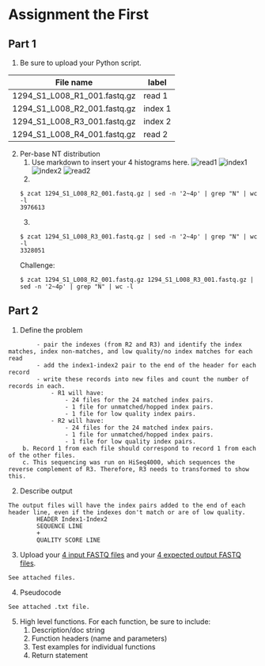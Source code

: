 # Assignment the First

## Part 1
1. Be sure to upload your Python script.

| File name | label |
|---|---|
| 1294_S1_L008_R1_001.fastq.gz | read 1 |
| 1294_S1_L008_R2_001.fastq.gz | index 1 |
| 1294_S1_L008_R3_001.fastq.gz | index 2 |
| 1294_S1_L008_R4_001.fastq.gz | read 2 |

2. Per-base NT distribution
    1. Use markdown to insert your 4 histograms here.
    ![read1](.png)
    ![index1](.png)
    ![index2](.png)
    ![read2](.png)
    2. 
    ```
    $ zcat 1294_S1_L008_R2_001.fastq.gz | sed -n '2~4p' | grep "N" | wc -l
    3976613
    ```
    3. 
    ```
    $ zcat 1294_S1_L008_R3_001.fastq.gz | sed -n '2~4p' | grep "N" | wc -l
    3328051
    ```
    Challenge: 
    ```
    $ zcat 1294_S1_L008_R2_001.fastq.gz 1294_S1_L008_R3_001.fastq.gz | sed -n '2~4p' | grep "N" | wc -l
    ```
    
## Part 2
1. Define the problem
``` a. From our original 2 FASTQ files containing our biologicaly reads (R1 and R4), we want to:
        - pair the indexes (from R2 and R3) and identify the index matches, index non-matches, and low quality/no index matches for each read
        - add the index1-index2 pair to the end of the header for each record
        - write these records into new files and count the number of records in each.
            - R1 will have:
                - 24 files for the 24 matched index pairs.
                - 1 file for unmatched/hopped index pairs.
                - 1 file for low quality index pairs.
            - R2 will have:
                - 24 files for the 24 matched index pairs.
                - 1 file for unmatched/hopped index pairs.
                - 1 file for low quality index pairs.
    b. Record 1 from each file should correspond to record 1 from each of the other files.
    c. This sequencing was run on HiSeq4000, which sequences the reverse complement of R3. Therefore, R3 needs to transformed to show this.
```
2. Describe output
```
The output files will have the index pairs added to the end of each header line, even if the indexes don't match or are of low quality.
        HEADER Index1-Index2
        SEQUENCE LINE
        +
        QUALITY SCORE LINE
```
3. Upload your [4 input FASTQ files](../TEST-input_FASTQ) and your [4 expected output FASTQ files](../TEST-output_FASTQ).
```
See attached files.
```
4. Pseudocode
```
See attached .txt file.
```
5. High level functions. For each function, be sure to include:
    1. Description/doc string
    2. Function headers (name and parameters)
    3. Test examples for individual functions
    4. Return statement

